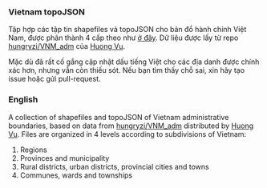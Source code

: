 ### Vietnam topoJSON

Tập hợp các tập tin shapefiles và topoJSON cho bản đồ hành chính Việt Nam, được phân thành 4 cấp theo như [ở đây](http://www.wikiwand.com/vi/Ph%C3%A2n_c%E1%BA%A5p_h%C3%A0nh_ch%C3%ADnh_Vi%E1%BB%87t_Nam). Dữ liệu được lấy từ repo [hungryzi/VNM_adm](https://github.com/hungryzi/VNM_adm) của [Huong Vu](https://github.com/hungryzi).

Mặc dù đã rất cố gắng cập nhật dấu tiếng Việt cho các địa danh được chính xác hơn, nhưng vẫn còn thiếu sót. Nếu bạn tìm thấy chỗ sai, xin hãy tạo issue hoặc gửi pull-request.

### English

A collection of shapefiles and topoJSON of Vietnam administrative boundaries, based on data from [hungryzi/VNM_adm](https://github.com/hungryzi/VNM_adm) distributed by [Huong Vu](https://github.com/hungryzi). Files are organized in 4 levels according to subdivisions of Vietnam:

1. Regions
2. Provinces and municipality
3. Rural districts, urban districts, provincial cities and towns
4. Communes, wards and townships
